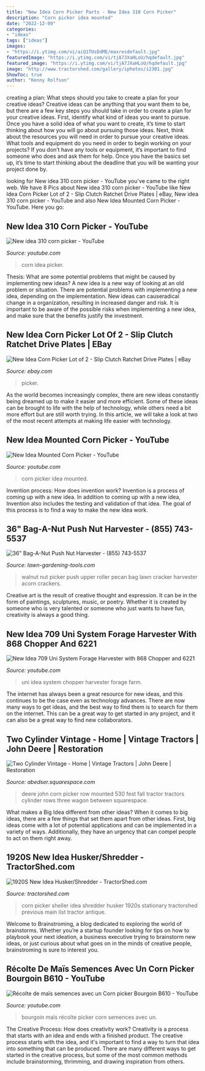 ```yaml
---
title: "New Idea Corn Picker Parts - New Idea 310 Corn Picker"
description: "Corn picker idea mounted"
date: "2022-12-09"
categories:
- "ideas"
tags: ["ideas"]
images:
- "https://i.ytimg.com/vi/aiQ1TUsDdME/maxresdefault.jpg"
featuredImage: "https://i.ytimg.com/vi/tjA7JXaHLoU/hqdefault.jpg"
featured_image: "https://i.ytimg.com/vi/tjA7JXaHLoU/hqdefault.jpg"
image: "http://www.tractorshed.com/gallery/iphotos/i2301.jpg"
ShowToc: true
author: "Kenny Rolfson"
---
```



creating a plan: What steps should you take to create a plan for your creative ideas?
Creative ideas can be anything that you want them to be, but there are a few key steps you should take in order to create a plan for your creative ideas. First, identify what kind of ideas you want to pursue. Once you have a solid idea of what you want to create, it’s time to start thinking about how you will go about pursuing those ideas. 
Next, think about the resources you will need in order to pursue your creative ideas. What tools and equipment do you need in order to begin working on your projects? If you don’t have any tools or equipment, it’s important to find someone who does and ask them for help. Once you have the basics set up, it’s time to start thinking about the deadline that you will be wanting your project done by.

	

		
looking for New idea 310 corn picker - YouTube you've came to the right web. We have 8 Pics about New idea 310 corn picker - YouTube like New Idea Corn Picker Lot of 2 - Slip Clutch Ratchet Drive Plates | eBay, New idea 310 corn picker - YouTube and also New Idea Mounted Corn Picker - YouTube. Here you go:
		
    
## New Idea 310 Corn Picker - YouTube

<img loading=lazy src="https://i.ytimg.com/vi/N35PLWrX3Bg/maxresdefault.jpg" onerror="this.onerror=null;this.src='https://tse1.mm.bing.net/th?id=OIP.-t7q52ZGcJmaJCjAIuiP7QHaEK&amp;pid=15.1';" alt="New idea 310 corn picker - YouTube">

_Source: youtube.com_

>corn idea picker. 

	

Thesis: What are some potential problems that might be caused by implementing new ideas?
A new idea is a new way of looking at an old problem or situation. There are potential problems with implementing a new idea, depending on the implementation. New ideas can causeradical change in a organization, resulting in increased danger and risk. It is important to be aware of the possible risks when implementing a new idea, and make sure that the benefits justify the investment.

    
## New Idea Corn Picker Lot Of 2 - Slip Clutch Ratchet Drive Plates | EBay

<img loading=lazy src="https://i.ebayimg.com/images/g/pqYAAOSwF6dgAnqm/s-l400.jpg" onerror="this.onerror=null;this.src='https://tse4.mm.bing.net/th?id=OIP.ucPMCqSsG1Y7TmHOvpSpKQAAAA&amp;pid=15.1';" alt="New Idea Corn Picker Lot of 2 - Slip Clutch Ratchet Drive Plates | eBay">

_Source: ebay.com_

>picker. 

	

As the world becomes increasingly complex, there are new ideas constantly being dreamed up to make it easier and more efficient. Some of these ideas can be brought to life with the help of technology, while others need a bit more effort but are still worth trying. In this article, we will take a look at two of the most recent attempts at making life easier with technology.

    
## New Idea Mounted Corn Picker - YouTube

<img loading=lazy src="https://i.ytimg.com/vi/kQzKnZmhu_g/maxresdefault.jpg" onerror="this.onerror=null;this.src='https://tse1.mm.bing.net/th?id=OIP.8JBOlnM3KsgVGGQ59dJaJgHaEK&amp;pid=15.1';" alt="New Idea Mounted Corn Picker - YouTube">

_Source: youtube.com_

>corn picker idea mounted. 

	

Invention process: How does invention work?
Invention is a process of coming up with a new idea. In addition to coming up with a new idea, Invention also includes the testing and validation of that idea. The goal of this process is to find a way to make the new idea work.

    
## 36&quot; Bag-A-Nut Push Nut Harvester - (855) 743-5537

<img loading=lazy src="http://lawn-gardening-tools.com/media/ecom/prodlg/Pushnutroller500.jpg" onerror="this.onerror=null;this.src='https://tse1.mm.bing.net/th?id=OIP.6G-xXqlr7s0OtbIpwBQQ4wHaHa&amp;pid=15.1';" alt="36&quot; Bag-A-Nut Push Nut Harvester - (855) 743-5537">

_Source: lawn-gardening-tools.com_

>walnut nut picker push upper roller pecan bag lawn cracker harvester acorn crackers. 

	

Creative art is the result of creative thought and expression. It can be in the form of paintings, sculptures, music, or poetry. Whether it is created by someone who is very talented or someone who just wants to have fun, creativity is always a good thing.

    
## New Idea 709 Uni System Forage Harvester With 868 Chopper And 6221

<img loading=lazy src="https://i.ytimg.com/vi/tjA7JXaHLoU/hqdefault.jpg" onerror="this.onerror=null;this.src='https://tse1.mm.bing.net/th?id=OIP.UuGSjxB7_Ijpek0YtFL50wHaFj&amp;pid=15.1';" alt="New Idea 709 Uni System Forage Harvester with 868 Chopper and 6221">

_Source: youtube.com_

>uni idea system chopper harvester forage farm. 

	

The internet has always been a great resource for new ideas, and this continues to be the case even as technology advances. There are now many ways to get ideas, and the best way to find them is to search for them on the internet. This can be a great way to get started in any project, and it can also be a great way to find new collaborators.

    
## Two Cylinder Vintage - Home | Vintage Tractors | John Deere | Restoration

<img loading=lazy src="http://abedser.squarespace.com/storage/IMG_5832.JPG?__SQUARESPACE_CACHEVERSION=1361701598702" onerror="this.onerror=null;this.src='https://tse3.mm.bing.net/th?id=OIP._VShMJCVe5Z3VhqcMJEwNgHaFj&amp;pid=15.1';" alt="Two Cylinder Vintage - Home | Vintage Tractors | John Deere | Restoration">

_Source: abedser.squarespace.com_

>deere john corn picker row mounted 530 fest fall tractor tractors cylinder rows three wagon between squarespace. 

	

What makes a Big Idea different from other ideas?
When it comes to big ideas, there are a few things that set them apart from other ideas. First, big ideas come with a lot of potential applications and can be implemented in a variety of ways. Additionally, they have an urgency that can compel people to act on them right away.

    
## 1920S New Idea Husker/Shredder - TractorShed.com

<img loading=lazy src="http://www.tractorshed.com/gallery/iphotos/i2301.jpg" onerror="this.onerror=null;this.src='https://tse4.mm.bing.net/th?id=OIP.m27dPDjPZLcllHu6oGItHQHaFj&amp;pid=15.1';" alt="1920S New Idea Husker/Shredder - TractorShed.com">

_Source: tractorshed.com_

>corn picker sheller idea shredder husker 1920s stationary tractorshed previous main list tractor antique. 

	

Welcome to Brainstroming, a blog dedicated to exploring the world of brainstorms. Whether you’re a startup founder looking for tips on how to playbook your next ideation, a business executive trying to brainstorm new ideas, or just curious about what goes on in the minds of creative people, brainstroming is sure to interest you.

    
## Récolte De Maïs Semences Avec Un Corn Picker Bourgoin B610 - YouTube

<img loading=lazy src="https://i.ytimg.com/vi/aiQ1TUsDdME/maxresdefault.jpg" onerror="this.onerror=null;this.src='https://tse1.mm.bing.net/th?id=OIP.FF3yuuSXmLZ_qscQfNLqkwHaEK&amp;pid=15.1';" alt="Récolte de maïs semences avec un Corn picker Bourgoin B610 - YouTube">

_Source: youtube.com_

>bourgoin maïs récolte picker corn semences avec un. 

	

The Creative Process: How does creativity work?
Creativity is a process that starts with an idea and ends with a finished product. The creative process starts with the idea, and it's important to find a way to turn that idea into something that can be produced. There are many different ways to get started in the creative process, but some of the most common methods include brainstorming, thrimming, and drawing inspiration from others.

